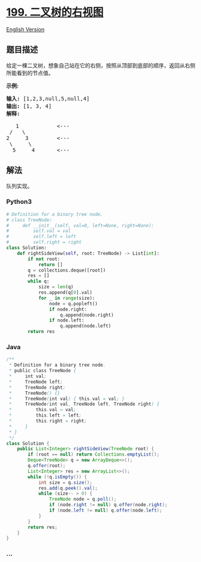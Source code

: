 # [199. 二叉树的右视图](https://leetcode-cn.com/problems/binary-tree-right-side-view)

[English Version](https://github.com/yanglr/leetcode-ac/blob/master/assets/0100-0199/0199.Binary%20Tree%20Right%20Side%20View/README_EN.md)

## 题目描述

<!-- 这里写题目描述 -->

<p>给定一棵二叉树，想象自己站在它的右侧，按照从顶部到底部的顺序，返回从右侧所能看到的节点值。</p>

<p><strong>示例:</strong></p>

<pre><strong>输入:</strong>&nbsp;[1,2,3,null,5,null,4]
<strong>输出:</strong>&nbsp;[1, 3, 4]
<strong>解释:
</strong>
   1            &lt;---
 /   \
2     3         &lt;---
 \     \
  5     4       &lt;---
</pre>


## 解法

<!-- 这里可写通用的实现逻辑 -->

队列实现。

<!-- tabs:start -->

### **Python3**

<!-- 这里可写当前语言的特殊实现逻辑 -->

```python
# Definition for a binary tree node.
# class TreeNode:
#     def __init__(self, val=0, left=None, right=None):
#         self.val = val
#         self.left = left
#         self.right = right
class Solution:
    def rightSideView(self, root: TreeNode) -> List[int]:
        if not root:
            return []
        q = collections.deque([root])
        res = []
        while q:
            size = len(q)
            res.append(q[0].val)
            for _ in range(size):
                node = q.popleft()
                if node.right:
                    q.append(node.right)
                if node.left:
                    q.append(node.left)
        return res
```

### **Java**

<!-- 这里可写当前语言的特殊实现逻辑 -->

```java
/**
 * Definition for a binary tree node.
 * public class TreeNode {
 *     int val;
 *     TreeNode left;
 *     TreeNode right;
 *     TreeNode() {}
 *     TreeNode(int val) { this.val = val; }
 *     TreeNode(int val, TreeNode left, TreeNode right) {
 *         this.val = val;
 *         this.left = left;
 *         this.right = right;
 *     }
 * }
 */
class Solution {
    public List<Integer> rightSideView(TreeNode root) {
        if (root == null) return Collections.emptyList();
        Deque<TreeNode> q = new ArrayDeque<>();
        q.offer(root);
        List<Integer> res = new ArrayList<>();
        while (!q.isEmpty()) {
            int size = q.size();
            res.add(q.peek().val);
            while (size-- > 0) {
                TreeNode node = q.poll();
                if (node.right != null) q.offer(node.right);
                if (node.left != null) q.offer(node.left);
            }
        }
        return res;
    }
}
```

### **...**

```

```

<!-- tabs:end -->

